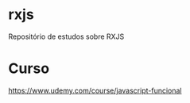 # rxjs
Repositório de estudos sobre RXJS

# Curso

https://www.udemy.com/course/javascript-funcional